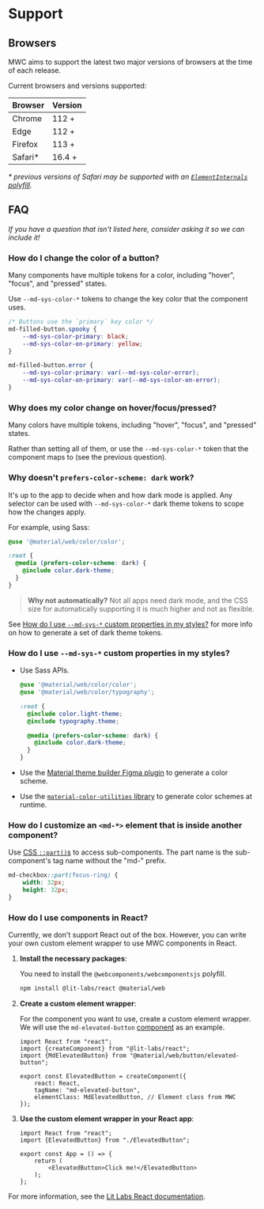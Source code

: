 <!-- catalog-only-start --><!-- ---
name: Support
title: Support
order: 4
-----><!-- catalog-only-end -->

# Support

<!-- go/mwc-support -->

<!--*
# Document freshness: For more information, see go/fresh-source.
freshness: { owner: 'lizmitchell' reviewed: '2023-09-15' }
*-->

<!-- [TOC] -->

<!--#include file="../googlers/support.md" -->

## Browsers

MWC aims to support the latest two major versions of browsers at the time of
each release.

Current browsers and versions supported:

Browser | Version
------- | -------
Chrome  | 112 +
Edge    | 112 +
Firefox | 113 +
Safari* | 16.4 +

*\* previous versions of Safari may be supported with an
[`ElementInternals` polyfill](https://www.npmjs.com/package/element-internals-polyfill).*

## FAQ

<!-- go/mwc-faq -->

*If you have a question that isn't listed here, consider asking it so we can
include it!*

### How do I change the color of a button?

Many components have multiple tokens for a color, including "hover", "focus",
and "pressed" states.

Use `--md-sys-color-*` tokens to change the key color that the component uses.

```css
/* Buttons use the `primary` key color */
md-filled-button.spooky {
    --md-sys-color-primary: black;
    --md-sys-color-on-primary: yellow;
}

md-filled-button.error {
    --md-sys-color-primary: var(--md-sys-color-error);
    --md-sys-color-on-primary: var(--md-sys-color-on-error);
}
```

### Why does my color change on hover/focus/pressed?

Many colors have multiple tokens, including "hover", "focus", and "pressed"
states.

Rather than setting all of them, or use the `--md-sys-color-*` token that the
component maps to (see the previous question).

### Why doesn't `prefers-color-scheme: dark` work?

It's up to the app to decide when and how dark mode is applied. Any selector can
be used with `--md-sys-color-*` dark theme tokens to scope how the changes
apply.

For example, using Sass:

```scss
@use '@material/web/color/color';

:root {
  @media (prefers-color-scheme: dark) {
    @include color.dark-theme;
  }
}
```

> **Why not automatically?** Not all apps need dark mode, and the CSS size for
> automatically supporting it is much higher and not as flexible.

See
[How do I use `--md-sys-*` custom properties in my styles?](#how-do-i-use-md-sys-custom-properties-in-my-styles)
for more info on how to generate a set of dark theme tokens.

### How do I use `--md-sys-*` custom properties in my styles?

-   Use Sass APIs.

    ```scss
    @use '@material/web/color/color';
    @use '@material/web/color/typography';

    :root {
      @include color.light-theme;
      @include typography.theme;

      @media (prefers-color-scheme: dark) {
        @include color.dark-theme;
      }
    }
    ```

-   Use the
    [Material theme builder Figma plugin](https://www.figma.com/community/plugin/1034969338659738588/Material-Theme-Builder)<!-- {.external} -->
    to generate a color scheme.

-   Use the
    [`material-color-utilities` library](https://www.npmjs.com/package/@material/material-color-utilities)<!-- {.external} -->
    to generate color schemes at runtime.

### How do I customize an `<md-*>` element that is inside another component?

Use [CSS `::part()`s](https://developer.mozilla.org/en-US/docs/Web/CSS/::part)
to access sub-components. The part name is the sub-component's tag name without
the "md-" prefix.

```css
md-checkbox::part(focus-ring) {
    width: 32px;
    height: 32px;
}
```

### How do I use components in React?

Currently, we don't support React out of the box. However, you can write your own custom element wrapper to use MWC components in React.

1. **Install the necessary packages**:

   You need to install the `@webcomponents/webcomponentsjs` polyfill.

    ```sh
    npm install @lit-labs/react @material/web
    ```

2. **Create a custom element wrapper**:

   For the component you want to use, create a custom element wrapper. We will use the `md-elevated-button` [component](https://github.com/material-components/material-web/blob/main/button/elevated-button.ts) as an example.

    ```tsx
    import React from "react";
    import {createComponent} from "@lit-labs/react";
    import {MdElevatedButton} from "@material/web/button/elevated-button";
        
    export const ElevatedButton = createComponent({
        react: React,
        tagName: "md-elevated-button",
        elementClass: MdElevatedButton, // Element class from MWC
    });
    ```

3. **Use the custom element wrapper in your React app**:

    ```tsx
    import React from "react";
    import {ElevatedButton} from "./ElevatedButton";
      
    export const App = () => {
        return (
            <ElevatedButton>Click me!</ElevatedButton>
        );
    };
    ```

For more information, see the [Lit Labs React documentation](https://lit.dev/docs/frameworks/react/).

